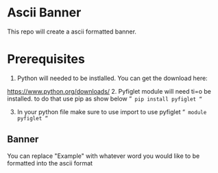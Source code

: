 # Ascii Banner
This repo will create a ascii formatted banner.

# Prerequisites
1. Python will needed to be instlalled. You can get the download here:

https://www.python.org/downloads/
2. Pyfiglet module will need ti=o be installed. to do that use pip as show below
“`
pip install pyfiglet
“`

3. In your python file make sure to use import to use pyfiglet
“`
module pyfiglet
“`

## Banner

You can replace "Example" with whatever word you would like to be formatted into the ascii format
